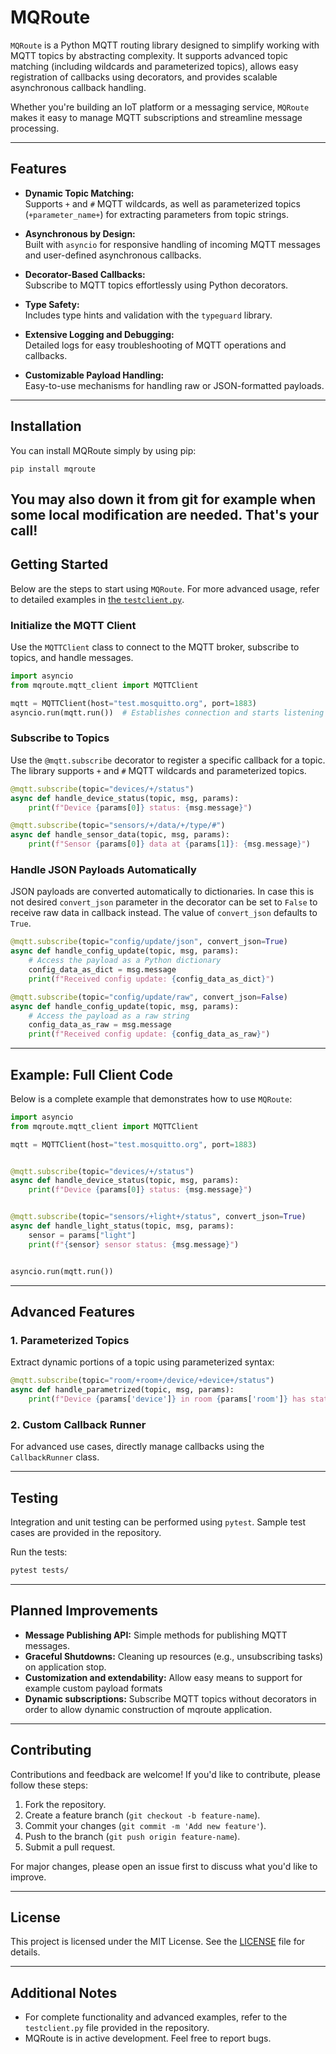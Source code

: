 # **MQRoute**

`MQRoute` is a Python MQTT routing library designed to simplify working with MQTT topics by abstracting complexity. It supports advanced topic matching (including wildcards and parameterized topics), allows easy registration of callbacks using decorators, and provides scalable asynchronous callback handling.

Whether you're building an IoT platform or a messaging service, `MQRoute` makes it easy to manage MQTT subscriptions and streamline message processing.

---

## **Features**

- **Dynamic Topic Matching:**  
  Supports `+` and `#` MQTT wildcards, as well as parameterized topics (`+parameter_name+`) for extracting parameters from topic strings.

- **Asynchronous by Design:**  
  Built with `asyncio` for responsive handling of incoming MQTT messages and user-defined asynchronous callbacks.

- **Decorator-Based Callbacks:**  
  Subscribe to MQTT topics effortlessly using Python decorators.

- **Type Safety:**  
  Includes type hints and validation with the `typeguard` library.

- **Extensive Logging and Debugging:**  
  Detailed logs for easy troubleshooting of MQTT operations and callbacks.

- **Customizable Payload Handling:**  
  Easy-to-use mechanisms for handling raw or JSON-formatted payloads.

---

## **Installation**

You can install MQRoute simply by using pip:

```shell
pip install mqroute
```

You may also down it from git for example when some local modification are needed. That's your call!
---

## **Getting Started**

Below are the steps to start using `MQRoute`. For more advanced usage, refer to detailed examples in [the `testclient.py`](./testclient.py).

### Initialize the MQTT Client

Use the `MQTTClient` class to connect to the MQTT broker, subscribe to topics, and handle messages.

```python
import asyncio
from mqroute.mqtt_client import MQTTClient

mqtt = MQTTClient(host="test.mosquitto.org", port=1883)
asyncio.run(mqtt.run())  # Establishes connection and starts listening
```

### Subscribe to Topics

Use the `@mqtt.subscribe` decorator to register a specific callback for a topic. The library supports `+` and `#` MQTT wildcards and parameterized topics.

```python
@mqtt.subscribe(topic="devices/+/status")
async def handle_device_status(topic, msg, params):
    print(f"Device {params[0]} status: {msg.message}")

@mqtt.subscribe(topic="sensors/+/data/+/type/#")
async def handle_sensor_data(topic, msg, params):
    print(f"Sensor {params[0]} data at {params[1]}: {msg.message}")
```

### Handle JSON Payloads Automatically

JSON payloads are converted automatically to dictionaries. In case this is not desired
 `convert_json` parameter in the decorator can be set to `False` to receive raw data in callback instead.
 The value of `convert_json` defaults to `True`.

```python
@mqtt.subscribe(topic="config/update/json", convert_json=True)
async def handle_config_update(topic, msg, params):
    # Access the payload as a Python dictionary
    config_data_as_dict = msg.message
    print(f"Received config update: {config_data_as_dict}")

@mqtt.subscribe(topic="config/update/raw", convert_json=False)
async def handle_config_update(topic, msg, params):
    # Access the payload as a raw string
    config_data_as_raw = msg.message
    print(f"Received config update: {config_data_as_raw}")

```

---

## **Example: Full Client Code**

Below is a complete example that demonstrates how to use `MQRoute`:

```python
import asyncio
from mqroute.mqtt_client import MQTTClient

mqtt = MQTTClient(host="test.mosquitto.org", port=1883)


@mqtt.subscribe(topic="devices/+/status")
async def handle_device_status(topic, msg, params):
    print(f"Device {params[0]} status: {msg.message}")


@mqtt.subscribe(topic="sensors/+light+/status", convert_json=True)
async def handle_light_status(topic, msg, params):
    sensor = params["light"]
    print(f"{sensor} sensor status: {msg.message}")


asyncio.run(mqtt.run())
```

---

## **Advanced Features**

### 1. **Parameterized Topics**
Extract dynamic portions of a topic using parameterized syntax:
```python
@mqtt.subscribe(topic="room/+room+/device/+device+/status")
async def handle_parametrized(topic, msg, params):
    print(f"Device {params['device']} in room {params['room']} has status: {msg.message}")
```

### 2. **Custom Callback Runner**
For advanced use cases, directly manage callbacks using the `CallbackRunner` class.

---

## **Testing**

Integration and unit testing can be performed using `pytest`. Sample test cases are provided in the repository.

Run the tests:
```bash
pytest tests/
```

---

## **Planned Improvements**

- **Message Publishing API:** Simple methods for publishing MQTT messages.
- **Graceful Shutdowns:** Cleaning up resources (e.g., unsubscribing tasks) on application stop.
- **Customization and extendability:** Allow easy means  to support for example custom payload formats
- **Dynamic subscriptions:** Subscribe MQTT topics without decorators in order to allow dynamic
   construction of mqroute application.
---

## **Contributing**

Contributions and feedback are welcome! If you'd like to contribute, please follow these steps:

1. Fork the repository.
2. Create a feature branch (`git checkout -b feature-name`).
3. Commit your changes (`git commit -m 'Add new feature'`).
4. Push to the branch (`git push origin feature-name`).
5. Submit a pull request.

For major changes, please open an issue first to discuss what you'd like to improve.

---

## **License**

This project is licensed under the MIT License. See the [LICENSE](./LICENSE) file for details.

---

## **Additional Notes**

- For complete functionality and advanced examples, refer to the `testclient.py` file provided in the repository.
- MQRoute is in active development. Feel free to report bugs.